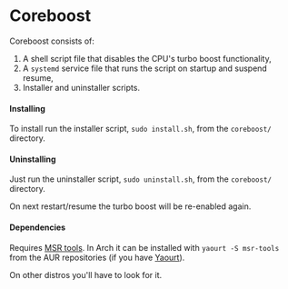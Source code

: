 # Coreboost

Coreboost consists of:
1. A shell script file that disables the CPU's turbo boost functionality,
2. A `systemd` service file that runs the script on startup and suspend resume,
3. Installer and uninstaller scripts.

#### Installing

To install run the installer script, `sudo install.sh`, from the `coreboost/` directory.

#### Uninstalling

Just run the uninstaller script, `sudo uninstall.sh`, from the `coreboost/` directory.

On next restart/resume the turbo boost will be re-enabled again.

#### Dependencies

Requires [MSR tools](https://01.org/msr-tools). In Arch it can be installed with
`yaourt -S msr-tools` from the AUR repositories 
(if you have [Yaourt](https://github.com/archlinuxfr/yaourt)).

On other distros you'll have to look for it.